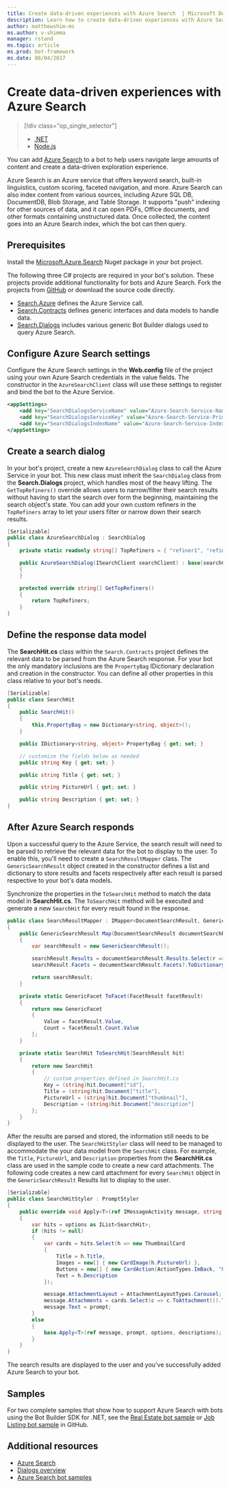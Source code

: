 ```yaml
---
title: Create data-driven experiences with Azure Search  | Microsoft Docs
description: Learn how to create data-driven experiences with Azure Search and help users navigate large amounts of content in a bot with the Bot Builder SDK for .NET and Azure Search.
author: matthewshim-ms
ms.author: v-shimma
manager: rstand
ms.topic: article
ms.prod: bot-framework
ms.date: 08/04/2017
---
```

# Create data-driven experiences with Azure Search 
> [!div class="op_single_selector"]
> - [.NET](../dotnet/bot-builder-dotnet-search-azure.md)
> - [Node.js](../nodejs/bot-builder-nodejs-search-azure.md)

You can add [Azure Search](https://azure.microsoft.com/en-us/services/search/) to a bot to help users navigate large amounts of content and create a data-driven exploration experience.

Azure Search is an Azure service that offers keyword search, built-in linguistics, custom scoring, faceted navigation, and more. Azure Search can also index content from various sources, including Azure SQL DB, DocumentDB, Blob Storage, and Table Storage. It supports "push" indexing for other sources of data, and it can open PDFs, Office documents, and other formats containing unstructured data. Once collected, the content goes into an Azure Search index, which the bot can then query.


## Prerequisites

Install the [Microsoft.Azure.Search](https://www.nuget.org/packages/Microsoft.Azure.Search/4.0.0-preview) Nuget package in your bot project. 

The following three C# projects are required in your bot's solution. These projects provide additional functionality for bots and Azure Search. Fork the projects from [GitHub](https://github.com/Microsoft/botBuilder-Samples/tree/master/CSharp/demo-Search) or download the source code directly.

* [Search.Azure](https://github.com/Microsoft/botBuilder-Samples/tree/master/CSharp/demo-Search/Search.Azure) defines the Azure Service call. 
* [Search.Contracts](https://github.com/Microsoft/botBuilder-Samples/tree/master/CSharp/demo-Search/Search.Contracts) defines generic interfaces and data models to handle data.
* [Search.Dialogs](https://github.com/Microsoft/botBuilder-Samples/tree/master/CSharp/demo-Search/Search.Dialogs) includes various generic Bot Builder dialogs used to query Azure Search.

## Configure Azure Search settings 

Configure the Azure Search settings in the **Web.config** file of the project using your own Azure Search credentials in the value fields. 
The constructor in the `AzureSearchClient` class will use these settings to register and bind the bot to the Azure Service.

```xml
<appSettings>
    <add key="SearchDialogsServiceName" value="Azure-Search-Service-Name" /> <!-- replace value field with Azure Service Name --> 
    <add key="SearchDialogsServiceKey" value="Azure-Search-Service-Primary-Key" /> <!-- replace value field with Azure Service Key --> 
    <add key="SearchDialogsIndexName" value="Azure-Search-Service-Index" /> <!-- replace value field with your Azure Search Index --> 
</appSettings>
```

## Create a search dialog

In your bot's project, create a new `AzureSearchDialog` class to call the Azure Service in your bot. This new class must inherit the `SearchDialog` class from the 
**Search.Dialogs** project, which handles most of the heavy lifting. The `GetTopRefiners()` override allows users to narrow/filter their search results without having to start the search over form the beginning, maintaining the search object's state. You can add your own custom refiners in the `TopRefiners` array to let your users filter or narrow down their search results. 

```cs
[Serializable]
public class AzureSearchDialog : SearchDialog
{
    private static readonly string[] TopRefiners = { "refiner1", "refiner2", "refiner3" }; // define your own custom refiners 

    public AzureSearchDialog(ISearchClient searchClient) : base(searchClient, multipleSelection: true)
    {
    }

    protected override string[] GetTopRefiners()
    {
        return TopRefiners;
    }
}
```

## Define the response data model

The **SearchHit.cs** class within the `Search.Contracts` project defines the relevant data to be parsed from the Azure Search response. 
For your bot the only mandatory inclusions are the `PropertyBag` IDictionary declaration and creation in the constructor. You can
define all other properties in this class relative to your bot's needs. 

```cs
[Serializable]
public class SearchHit
{
    public SearchHit()
    {
        this.PropertyBag = new Dictionary<string, object>();
    }

    public IDictionary<string, object> PropertyBag { get; set; }

    // customize the fields below as needed 
    public string Key { get; set; }

    public string Title { get; set; }

    public string PictureUrl { get; set; }

    public string Description { get; set; }
}
```

## After Azure Search responds 

Upon a successful query to the Azure Service, the search result will need to be parsed to retrieve the relevant data for the bot to display to 
the user. To enable this, you'll need to create a `SearchResultMapper` class. The `GenericSearchResult` object created in the constructor 
defines a list and dictionary to store results and facets respectively after each result is parsed respective to your bot's data models. 

Synchronize the properties in the `ToSearchHit` method to match the data model in **SearchHit.cs**. The `ToSearchHit` method will be executed 
and generate a new `SearchHit` for every result found in the response.  

```cs
public class SearchResultMapper : IMapper<DocumentSearchResult, GenericSearchResult>
{
    public GenericSearchResult Map(DocumentSearchResult documentSearchResult)
    {
        var searchResult = new GenericSearchResult();

        searchResult.Results = documentSearchResult.Results.Select(r => ToSearchHit(r)).ToList();
        searchResult.Facets = documentSearchResult.Facets?.ToDictionary(kv => kv.Key, kv => kv.Value.Select(f => ToFacet(f)));

        return searchResult;
    }

    private static GenericFacet ToFacet(FacetResult facetResult)
    {
        return new GenericFacet
        {
            Value = facetResult.Value,
            Count = facetResult.Count.Value
        };
    }

    private static SearchHit ToSearchHit(SearchResult hit)
    {
        return new SearchHit
        {
            // custom properties defined in SearchHit.cs 
            Key = (string)hit.Document["id"],
            Title = (string)hit.Document["title"],
            PictureUrl = (string)hit.Document["thumbnail"],
            Description = (string)hit.Document["description"]
        };
    }
}
```
After the results are parsed and stored, the information still needs to be displayed to the user. 
The `SearchHitStyler` class will need to be managed to accommodate the your data model from the `SearchHit` class. For example, the `Title`, `PictureUrl`, and `Description` properties from the **SearchHit.cs** class are used in the sample code to create a new card attachments. The following code creates a new card attachment for every `SearchHit` object in the  `GenericSearchResult` Results list to display to the user.   

```cs
[Serializable]
public class SearchHitStyler : PromptStyler
{
    public override void Apply<T>(ref IMessageActivity message, string prompt, IReadOnlyList<T> options, IReadOnlyList<string> descriptions = null)
    {
        var hits = options as IList<SearchHit>;
        if (hits != null)
        {
            var cards = hits.Select(h => new ThumbnailCard
            {
                Title = h.Title,
                Images = new[] { new CardImage(h.PictureUrl) },
                Buttons = new[] { new CardAction(ActionTypes.ImBack, "Pick this one", value: h.Key) },
                Text = h.Description
            });

            message.AttachmentLayout = AttachmentLayoutTypes.Carousel;
            message.Attachments = cards.Select(c => c.ToAttachment()).ToList();
            message.Text = prompt;
        }
        else
        {
            base.Apply<T>(ref message, prompt, options, descriptions);
        }
    }
}
```
The search results are displayed to the user and you've successfully added Azure Search to your bot.

## Samples

For two complete samples that show how to support Azure Search with bots using the Bot Builder SDK for .NET, see the 
[Real Estate bot sample](https://github.com/Microsoft/BotBuilder-Samples/tree/master/CSharp/demo-Search/RealEstateBot) or [Job Listing bot sample](https://github.com/Microsoft/BotBuilder-Samples/tree/master/CSharp/demo-Search/JobListingBot) in GitHub. 

## Additional resources
* [Azure Search][search]
* [Dialogs overview](bot-builder-dotnet-dialogs.md)
* [Azure Search bot samples](https://github.com/Microsoft/botBuilder-Samples/tree/master/CSharp/demo-Search)

[search]: https://docs.microsoft.com/en-us/azure/search/search-what-is-azure-search